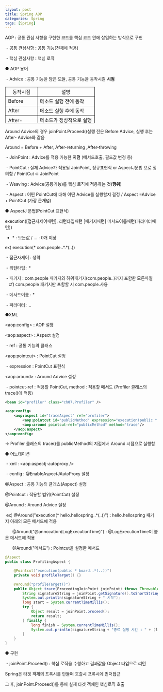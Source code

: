 ```yaml
---
layout: post
title: Spring AOP
categories: Spring
tags: [Spring]
---
```


AOP : 공통 관심 사항을 구현한 코드를 핵심 코드 안에 삽입하는 방식으로 구현

 - 공통 관심사항 : 공통 기능(전체에 적용)

 - 핵심 관심사항 : 핵심 로직

● AOP 용어

 - Advice : 공통 기능을 담은 모듈, 공통 기능을 동작시킬 **시점**

<table style="border-collapse: collapse; width: 58.6649%; height: 120px;" border="1" data-ke-style="style8"><tbody><tr style="height: 20px;"><td style="width: 35.9127%; height: 20px; text-align: center;">동작시점</td><td style="width: 64.0873%; height: 20px; text-align: center;">설명</td></tr><tr style="height: 20px;"><td style="width: 35.9127%; height: 20px;"><span style="color: #000000;">Before</span></td><td style="width: 64.0873%; height: 20px;"><span style="color: #000000;">메소드 실행 전에 동작</span></td></tr><tr style="height: 20px;"><td style="width: 35.9127%; height: 20px;"><span style="color: #000000;">After</span></td><td style="width: 64.0873%; height: 20px;"><span style="color: #000000;">메소드 실행 후에 동작</span></td></tr><tr style="height: 20px;"><td style="width: 35.9127%; height: 20px;"><span style="color: #000000;">After-returning</span></td><td style="width: 64.0873%; height: 20px;"><span style="color: #000000;">메소드가 정상적으로 실행된 후에 동작</span></td></tr><tr style="height: 20px;"><td style="width: 35.9127%; height: 20px;"><span style="color: #000000;">After-throwing</span></td><td style="width: 64.0873%; height: 20px;"><span style="color: #000000;">예외가 발생한 후에 동작 (finally 구문)</span></td></tr><tr style="height: 20px;"><td style="width: 35.9127%; height: 20px;"><span style="color: #ee2323;"><b>Around</b></span></td><td style="width: 64.0873%; height: 20px;"><span style="color: #ee2323;"><b>모든 시점에서 동작</b></span></td></tr></tbody></table>

Around Advice의 경우 joinPoint.Proceed()실행 전은 Before Advice, 실행 후는 After- Advice와 같음

Around = Before + After, After-returning ,After-throwing

 - JoinPoint : Advice를 적용 가능한 **지점** (메서드호출, 필드값 변경 등)

 - PointCut : 실제 Advice가 적용될 JoinPoint, 정규표현식 or AspectJ문법 으로 정의함 / PointCut ⊂ JoinPoint

 - Weaving : Advice(공통기능)를 핵심 로직에 적용하는 것(**행위**)

 - Aspect : 어떤 PointCut에 대해 어떤 Advice를 실행할지 결정 / Aspect =Advice + PointCut (가장 큰개념)

● AspectJ 문법(PointCut 표현식)

execution(\[접근자제어패턴\], 리턴타입패턴 \[패키지패턴\] 메서드이름패턴(파라미터패턴))

- \* : 모든값 / ... : 0개 이상

ex) execution(\* com.people..\*.\*(..))

 - 접근자제어 : 생략

 - 리턴타입 : \*

 - 패키지 : com.people 패키지와 하위패키지(com.people..)까지 포함한 모든파일       cf) com.people 패키지만 포함할 시 com.people.사용

 - 메서드이름 : \*

 - 파라미터 : ..

●XML

\<aop:config> : AOP 설정

\<aop:aspect> : Aspect 설정

 - ref : 공통 기능의 클래스

\<aop:pointcut> : PointCut 설정

 - expression : PointCut 표현식

\<aop:around> : Around Advice 설정

 - pointcut-ref : 적용할 PointCut, method : 적용할 메서드 (Profiler 클래스의 trace()에 적용)

```xml
<bean id="profiler" class="ch07.Profiler" />

<aop:config>
    <aop:aspect id="traceAspect" ref="profiler">
        <aop:pointcut id="publicMethod" expression="execution(public * board..*(..))"/>
        <aop:around pointcut-ref="publicMethod" method="trace"/>
    </aop:aspect>
</aop:config>
```

→ Profiler 클래스의 trace()를 publicMethod의 지점에서 Around 시점으로 실행함

● 어노테이션

 - xml : <aop:aspectj-autoproxy />

 - config : @EnableAspectJAutoProxy 설정

@Aspect : 공통 기능의 클래스(Aspect) 설정

@Pointcut : 적용할 범위(PointCut) 설정

@Around : Around Advice 설정

 ex) @Around("execution(\* hello.hellospring..\*(..))") : hello.hellospring 패키지 아래의 모든 메서드에 적용

      @Around("@annocation(LogExecutionTime)") : @LogExecutionTime이 붙은 메서드에 적용

      @Around("메서드") : Pointcut을 설정한 메서드

```java
@Aspect
public class ProfilingAspect {

	@Pointcut("execution(public * board..*(..))")
	private void profileTarget() {}
	
	@Around("profileTarget()")
	public Object trace(ProceedingJoinPoint joinPoint) throws Throwable {
		String signatureString = joinPoint.getSignature().toShortString();
		System.out.println(signatureString + " 시작");
		long start = System.currentTimeMillis();
		try {
			Object result = joinPoint.proceed();
			return result;
		} finally {
			long finish = System.currentTimeMillis();
			System.out.println(signatureString + "종료 실행 시간 : " + (finish - start) + "ms");
		}
	}
}
```

● 구현

 - joinPoint.Proceed() : 핵심 로직을 수행하고 결과값을 Object 타입으로 리턴

Spring은 타겟 객체의 프록시를 만들며 호출시 프록시에 먼저접근

그 후, joinPoint.Proceed()를 통해 실제 타겟 객체인 핵심로직 호출